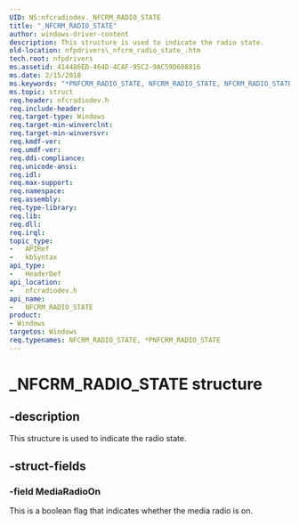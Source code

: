 ```yaml
---
UID: NS:nfcradiodev._NFCRM_RADIO_STATE
title: "_NFCRM_RADIO_STATE"
author: windows-driver-content
description: This structure is used to indicate the radio state.
old-location: nfpdrivers\_nfcrm_radio_state_.htm
tech.root: nfpdrivers
ms.assetid: 414486ED-464D-4CAF-95C2-9AC59D608816
ms.date: 2/15/2018
ms.keywords: "*PNFCRM_RADIO_STATE, NFCRM_RADIO_STATE, NFCRM_RADIO_STATE , NFCRM_RADIO_STATE structure [Near-Field Proximity Drivers], PNFCRM_RADIO_STATE, PNFCRM_RADIO_STATE structure pointer [Near-Field Proximity Drivers], _NFCRM_RADIO_STATE, nfcradiodev/NFCRM_RADIO_STATE, nfcradiodev/PNFCRM_RADIO_STATE, nfpdrivers._nfcrm_radio_state_"
ms.topic: struct
req.header: nfcradiodev.h
req.include-header: 
req.target-type: Windows
req.target-min-winverclnt: 
req.target-min-winversvr: 
req.kmdf-ver: 
req.umdf-ver: 
req.ddi-compliance: 
req.unicode-ansi: 
req.idl: 
req.max-support: 
req.namespace: 
req.assembly: 
req.type-library: 
req.lib: 
req.dll: 
req.irql: 
topic_type:
-	APIRef
-	kbSyntax
api_type:
-	HeaderDef
api_location:
-	nfcradiodev.h
api_name:
-	NFCRM_RADIO_STATE
product:
- Windows
targetos: Windows
req.typenames: NFCRM_RADIO_STATE, *PNFCRM_RADIO_STATE
---
```


# _NFCRM_RADIO_STATE structure


## -description


This structure is used to indicate the radio state.


## -struct-fields




### -field MediaRadioOn

This is a boolean flag that indicates whether the media radio is on.

